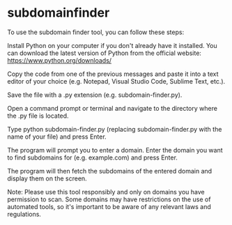 # subdomainfinder
To use the subdomain finder tool, you can follow these steps:

Install Python on your computer if you don't already have it installed. You can download the latest version of Python from the official website: https://www.python.org/downloads/

Copy the code from one of the previous messages and paste it into a text editor of your choice (e.g. Notepad, Visual Studio Code, Sublime Text, etc.).

Save the file with a .py extension (e.g. subdomain-finder.py).

Open a command prompt or terminal and navigate to the directory where the .py file is located.

Type python subdomain-finder.py (replacing subdomain-finder.py with the name of your file) and press Enter.

The program will prompt you to enter a domain. Enter the domain you want to find subdomains for (e.g. example.com) and press Enter.

The program will then fetch the subdomains of the entered domain and display them on the screen.

Note: Please use this tool responsibly and only on domains you have permission to scan. Some domains may have restrictions on the use of automated tools, so it's important to be aware of any relevant laws and regulations.
